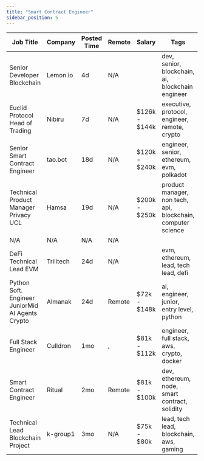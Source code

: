 ```yaml
---
title: "Smart Contract Engineer"
sidebar_position: 5
---
```


| Job Title | Company | Posted Time | Remote | Salary | Tags | Apply Link |
|-----------|---------|-------------|--------|--------|------|------------|
| Senior Developer Blockchain | Lemon.io | 4d | N/A |  | dev, senior, blockchain, ai, blockchain engineer | [Apply](https://web3.career/senior-developer-blockchain-lemon-io/105730) |
| Euclid Protocol Head of Trading | Nibiru | 7d | N/A | $126k - $144k | executive, protocol, engineer, remote, crypto | [Apply](https://web3.career/euclid-protocol-head-of-trading-nibiru/105478) |
| Senior Smart Contract Engineer | tao.bot | 18d | N/A | $120k - $240k | engineer, senior, ethereum, evm, polkadot | [Apply](https://web3.career/senior-smart-contract-engineer-tao-bot/98908) |
| Technical Product Manager Privacy UCL | Hamsa | 19d | N/A | $200k - $250k | product manager, non tech, api, blockchain, computer science | [Apply](https://web3.career/technical-product-manager-privacy-ucl-hamsa/104876) |
| N/A | N/A | N/A | N/A |  |  | [Apply](https://web3.career/metana) |
| DeFi Technical Lead EVM | Trilitech | 24d | N/A |  | evm, ethereum, lead, tech lead, defi | [Apply](https://web3.career/defi-technical-lead-evm-trilitech/104686) |
| Python Soft. Engineer JuniorMid AI Agents Crypto | Almanak | 24d | Remote | $72k - $148k | ai, engineer, junior, entry level, python | [Apply](https://web3.career/python-soft-engineer-junior-mid-ai-agents-crypto-almanak/104668) |
| Full Stack Engineer | Culldron | 1mo | , | $81k - $112k | engineer, full stack, aws, crypto, docker | [Apply](https://web3.career/full-stack-engineer-culldron/104145) |
| Smart Contract Engineer | Ritual | 2mo | Remote | $81k - $100k | dev, ethereum, node, smart contract, solidity | [Apply](https://web3.career/smart-contract-engineer-ritual/57557) |
| Technical Lead Blockchain Project | k-group1 | 3mo | N/A | $75k - $80k | lead, tech lead, blockchain, aws, gaming | [Apply](https://web3.career/technical-lead-blockchain-project-k-group1/101172) |
